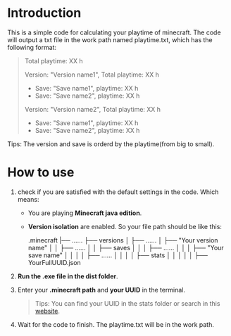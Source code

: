 # Introduction
This is a simple code for calculating your playtime of minecraft.
The code will output a txt file in the work path named playtime.txt, which has the following format:

> Total playtime: XX h
> 
> Version: "Version name1", Total playtime: XX h
> - Save: "Save name1", playtime: XX h
> - Save: "Save name2", playtime: XX h
> 
> Version: "Version name2", Total playtime: XX h
> - Save: "Save name1", playtime: XX h
> - Save: "Save name2", playtime: XX h

Tips: The version and save is orderd by the playtime(from big to small).

# How to use
1. check if you are satisfied with the default settings in the code. Which means:
    - You are playing **Minecraft java edition**.
    - **Version isolation** are enabled. So your file path should be like this:
    
        .minecraft
        |── ......
        ├── versions
        │   ├── ......
        │   ├── "Your version name"
        │   │   ├── ......
        │   │   ├── saves
        │   │   │   ├── ......
        │   │   │   ├── "Your save name"
        │   │   │   │   ├── ......
        │   │   │   │   ├── stats
        │   │   │   │   │   ├── YourFullUUID.json

2. **Run the .exe file in the dist folder**.
3. Enter your **.minecraft path** and **your UUID** in the terminal. 
    > Tips: You can find your UUID in the stats folder or search in this [website](https://mcuuid.net/).
4. Wait for the code to finish. The playtime.txt will be in the work path.